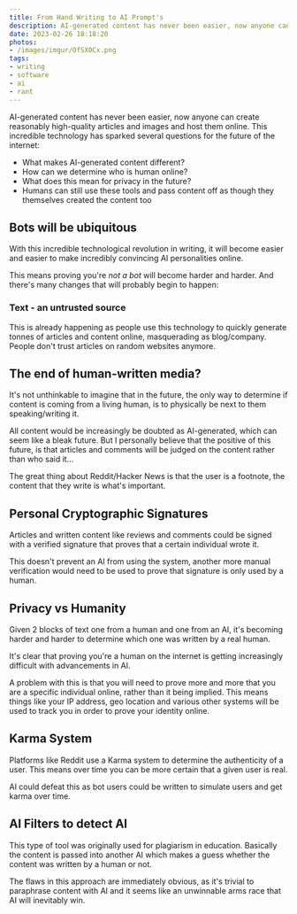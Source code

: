```yaml
---
title: From Hand Writing to AI Prompt's
description: AI-generated content has never been easier, now anyone can create reasonably high-quality articles and images and host them online. This incredible technology has sparked several questions for the future of the internet
date: 2023-02-26 18:18:20
photos: 
- /images/imgur/OfSX0Cx.png
tags:
- writing
- software
- ai
- rant
---
```


AI-generated content has never been easier, now anyone can create reasonably high-quality articles and images and host them online. This incredible technology has sparked several questions for the future of the internet:

- What makes AI-generated content different?
- How can we determine who is human online?
- What does this mean for privacy in the future?
- Humans can still use these tools and pass content off as though they themselves created the content too

## Bots will be ubiquitous

With this incredible technological revolution in writing, it will become easier and easier to make incredibly convincing AI personalities online.

This means proving you're *not a bot* will become harder and harder. And there's many changes that will probably begin to happen:

### Text - an untrusted source

This is already happening as people use this technology to quickly generate tonnes of articles and content online, masquerading as blog/company. People don't trust articles on random websites anymore.

## The end of human-written media?

It's not unthinkable to imagine that in the future, the only way to determine if content is coming from a living human, is to physically be next to them speaking/writing it.

All content would be increasingly be doubted as AI-generated, which can seem like a bleak future. But I personally believe that the positive of this future, is that articles and comments will be judged on the content rather than who said it...

The great thing about Reddit/Hacker News is that the user is a footnote, the content that they write is what's important.

## Personal Cryptographic Signatures

Articles and written content like reviews and comments could be signed with a verified signature that proves that a certain individual wrote it.

This doesn't prevent an AI from using the system, another more manual verification would need to be used to prove that signature is only used by a human.


## Privacy vs Humanity

Given 2 blocks of text one from a human and one from an AI, it's becoming harder and harder to determine which one was written by a real human.

It's clear that proving you're a human on the internet is getting increasingly difficult with advancements in AI.

A problem with this is that you will need to prove more and more that you are a specific individual online, rather than it being implied. This means things like your IP address, geo location and various other systems will be used to track you in order to prove your identity online.


## Karma System

Platforms like Reddit use a Karma system to determine the authenticity of a user. This means over time you can be more certain that a given user is real.

AI could defeat this as bot users could be written to simulate users and get karma over time.

## AI Filters to detect AI

This type of tool was originally used for plagiarism in education. Basically the content is passed into another AI which makes a guess whether the content was written by a human or not.

The flaws in this approach are immediately obvious, as it's trivial to paraphrase content with AI and it seems like an unwinnable arms race that AI will inevitably win.

